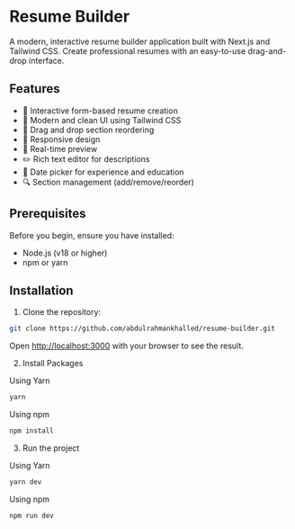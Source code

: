 # Resume Builder

A modern, interactive resume builder application built with Next.js and Tailwind CSS. Create professional resumes with an easy-to-use drag-and-drop interface.

## Features

- 📝 Interactive form-based resume creation
- 🎨 Modern and clean UI using Tailwind CSS
- 🔄 Drag and drop section reordering
- 📱 Responsive design
- 🎯 Real-time preview
- ✏️ Rich text editor for descriptions
- 📅 Date picker for experience and education
- 🔍 Section management (add/remove/reorder)

## Prerequisites

Before you begin, ensure you have installed:

- Node.js (v18 or higher)
- npm or yarn

## Installation

1. Clone the repository:

```bash
git clone https://github.com/abdulrahmankhalled/resume-builder.git
```

Open [http://localhost:3000](http://localhost:3000) with your browser to see the result.

2. Install Packages

Using Yarn

```bash
yarn
```

Using npm

```bash
npm install
```

3. Run the project

Using Yarn

```bash
yarn dev
```

Using npm

```bash
npm run dev
```
